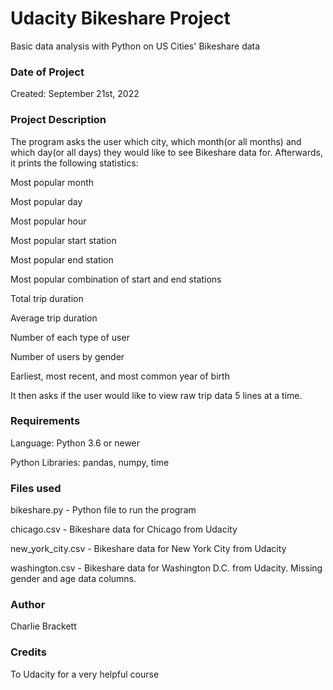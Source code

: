 # Udacity Bikeshare Project
Basic data analysis with Python on US Cities' Bikeshare data

### Date of Project
Created: September 21st, 2022

### Project Description
The program asks the user which city, which month(or all months) and which day(or all days) they would like to see Bikeshare data for. Afterwards, it prints the following statistics:

Most popular month

Most popular day

Most popular hour

Most popular start station

Most popular end station

Most popular combination of start and end stations

Total trip duration

Average trip duration

Number of each type of user

Number of users by gender

Earliest, most recent, and most common year of birth

It then asks if the user would like to view raw trip data 5 lines at a time.

### Requirements
Language: Python 3.6 or newer

Python Libraries: pandas, numpy, time

### Files used
bikeshare.py - Python file to run the program

chicago.csv - Bikeshare data for Chicago from Udacity

new_york_city.csv - Bikeshare data for New York City from
 Udacity

washington.csv - Bikeshare data for Washington D.C. from Udacity. Missing gender and age data columns.

### Author
Charlie Brackett

### Credits
To Udacity for a very helpful course
